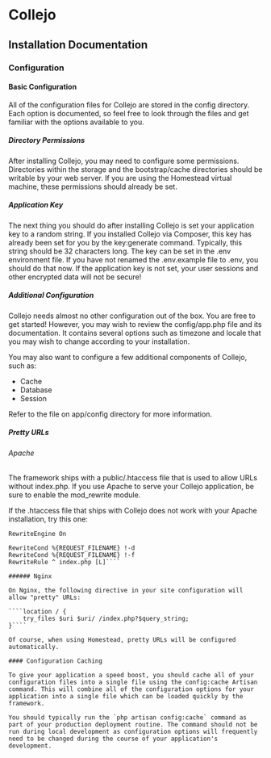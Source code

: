# Collejo 
## Installation Documentation
### Configuration
#### Basic Configuration

All of the configuration files for Collejo are stored in the config directory. Each option is documented, so feel free to look through the files and get familiar with the options available to you.

##### Directory Permissions

After installing Collejo, you may need to configure some permissions. Directories within the storage and the bootstrap/cache directories should be writable by your web server. If you are using the Homestead virtual machine, these permissions should already be set.

##### Application Key

The next thing you should do after installing Collejo is set your application key to a random string. If you installed Collejo via Composer, this key has already been set for you by the key:generate command. Typically, this string should be 32 characters long. The key can be set in the .env environment file. If you have not renamed the .env.example file to .env, you should do that now. If the application key is not set, your user sessions and other encrypted data will not be secure!

##### Additional Configuration

Collejo needs almost no other configuration out of the box. You are free to get started! However, you may wish to review the config/app.php file and its documentation. It contains several options such as timezone and locale that you may wish to change according to your installation.

You may also want to configure a few additional components of Collejo, such as:

- Cache
- Database
- Session

Refer to the file on app/config directory for more information.


##### Pretty URLs

###### Apache

The framework ships with a public/.htaccess file that is used to allow URLs without index.php. If you use Apache to serve your Collejo application, be sure to enable the mod_rewrite module.

If the .htaccess file that ships with Collejo does not work with your Apache installation, try this one:

````Options +FollowSymLinks
RewriteEngine On

RewriteCond %{REQUEST_FILENAME} !-d
RewriteCond %{REQUEST_FILENAME} !-f
RewriteRule ^ index.php [L]````

###### Nginx

On Nginx, the following directive in your site configuration will allow "pretty" URLs:

````location / {
    try_files $uri $uri/ /index.php?$query_string;
}````

Of course, when using Homestead, pretty URLs will be configured automatically.

#### Configuration Caching

To give your application a speed boost, you should cache all of your configuration files into a single file using the config:cache Artisan command. This will combine all of the configuration options for your application into a single file which can be loaded quickly by the framework.

You should typically run the `php artisan config:cache` command as part of your production deployment routine. The command should not be run during local development as configuration options will frequently need to be changed during the course of your application's development.